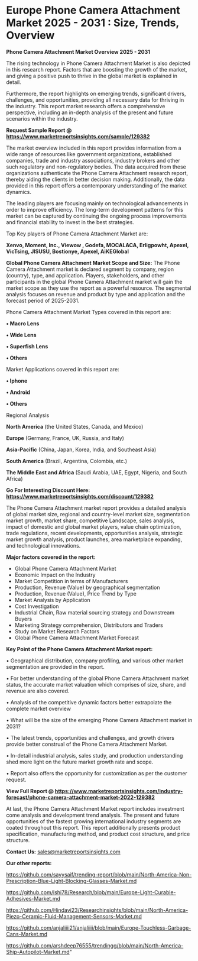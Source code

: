  # Europe Phone Camera Attachment Market 2025 - 2031 : Size, Trends, Overview

<Strong> Phone Camera Attachment Market Overview 2025 - 2031</strong>

The rising technology in Phone Camera Attachment Market is also depicted in this research report. Factors that are boosting the growth of the market, and giving a positive push to thrive in the global market is explained in detail.

Furthermore, the report highlights on emerging trends, significant drivers, challenges, and opportunities, providing all necessary data for thriving in the industry. This report market research offers a comprehensive perspective, including an in-depth analysis of the present and future scenarios within the industry.

<strong>Request Sample Report @ <a href=https://www.marketreportsinsights.com/sample/129382>https://www.marketreportsinsights.com/sample/129382</a></strong>

The market overview included in this report provides information from a wide range of resources like government organizations, established companies, trade and industry associations, industry brokers and other such regulatory and non-regulatory bodies. The data acquired from these organizations authenticate the Phone Camera Attachment research report, thereby aiding the clients in better decision making. Additionally, the data provided in this report offers a contemporary understanding of the market dynamics.

The leading players are focusing mainly on technological advancements in order to improve efficiency. The long-term development patterns for this market can be captured by continuing the ongoing process improvements and financial stability to invest in the best strategies.

Top Key players of Phone Camera Attachment Market are:

<strong>Xenvo, Moment, Inc., Viewow , Godefa, MOCALACA, Erligpowht, Apexel, VicTsing, JISUSU, Bostionye, Apexel, AiKEGlobal</strong>

<strong><b>Global Phone Camera Attachment Market Scope and Size:</b></strong>
The Phone Camera Attachment market is declared segment by company, region (country), type, and application. Players, stakeholders, and other participants in the global Phone Camera Attachment market will gain the market scope as they use the report as a powerful resource. The segmental analysis focuses on revenue and product by type and application and the forecast period of 2025-2031.

Phone Camera Attachment Market Types covered in this report are:

<strong>• Macro Lens

• Wide Lens

• Superfish Lens

• Others</strong>

Market Applications covered in this report are:

<strong>• Iphone

• Android

• Others</strong> 

Regional Analysis

<strong>North America</strong> (the United States, Canada, and Mexico)

<strong>Europe</strong> (Germany, France, UK, Russia, and Italy)

<strong>Asia-Pacific</strong> (China, Japan, Korea, India, and Southeast Asia)

<strong>South America</strong> (Brazil, Argentina, Colombia, etc.)

<strong>The Middle East and Africa</strong> (Saudi Arabia, UAE, Egypt, Nigeria, and South Africa)

<strong>Go For Interesting Discount Here: <a href=https://www.marketreportsinsights.com/discount/129382>https://www.marketreportsinsights.com/discount/129382</a></strong>

The Phone Camera Attachment market report provides a detailed analysis of global market size, regional and country-level market size, segmentation market growth, market share, competitive Landscape, sales analysis, impact of domestic and global market players, value chain optimization, trade regulations, recent developments, opportunities analysis, strategic market growth analysis, product launches, area marketplace expanding, and technological innovations.

<strong><b>Major factors covered in the report:</b></strong>
<ul>
  <li>Global Phone Camera Attachment Market </li>
  <li>Economic Impact on the Industry</li>
  <li>Market Competition in terms of Manufacturers</li>
  <li>Production, Revenue (Value) by geographical segmentation</li>
  <li>Production, Revenue (Value), Price Trend by Type</li>
  <li>Market Analysis by Application</li>
  <li>Cost Investigation</li>
  <li>Industrial Chain, Raw material sourcing strategy and Downstream Buyers</li>
  <li>Marketing Strategy comprehension, Distributors and Traders</li>
  <li>Study on Market Research Factors</li>
  <li>Global Phone Camera Attachment Market Forecast</li>
</ul>

<strong><b>Key Point of the Phone Camera Attachment Market report:</b></strong>

• Geographical distribution, company profiling, and various other market segmentation are provided in the report.

• For better understanding of the global Phone Camera Attachment market status, the accurate market valuation which comprises of size, share, and revenue are also covered.

• Analysis of the competitive dynamic factors better extrapolate the complete market overview

• What will be the size of the emerging Phone Camera Attachment market in 2031?

• The latest trends, opportunities and challenges, and growth drivers provide better construal of the Phone Camera Attachment Market.

• In-detail industrial analysis, sales study, and production understanding shed more light on the future market growth rate and scope.

• Report also offers the opportunity for customization as per the customer request.

<strong><b>View Full Report @ <a href=https://www.marketreportsinsights.com/industry-forecast/phone-camera-attachment-market-2022-129382>https://www.marketreportsinsights.com/industry-forecast/phone-camera-attachment-market-2022-129382</a></b></strong>


At last, the Phone Camera Attachment Market report includes investment come analysis and development trend analysis. The present and future opportunities of the fastest growing international industry segments are coated throughout this report. This report additionally presents product specification, manufacturing method, and product cost structure, and price structure.

<strong>Contact Us:</strong>
sales@marketreportsinsights.com

<strong>Our other reports:</strong>

<a href=https://github.com/sayysaif/trending-report/blob/main/North-America-Non-Prescription-Blue-Light-Blocking-Glasses-Market.md>https://github.com/sayysaif/trending-report/blob/main/North-America-Non-Prescription-Blue-Light-Blocking-Glasses-Market.md</a>

<a href=https://github.com/Ishi78/Research/blob/main/Europe-Light-Curable-Adhesives-Market.md>https://github.com/Ishi78/Research/blob/main/Europe-Light-Curable-Adhesives-Market.md</a>

<a href=https://github.com/Hindavi23/Researchinsights/blob/main/North-America-Piezo-Ceramic-Fluid-Management-Sensors-Market.md>https://github.com/Hindavi23/Researchinsights/blob/main/North-America-Piezo-Ceramic-Fluid-Management-Sensors-Market.md</a>

<a href=https://github.com/anjaliiii21/anjaliiii/blob/main/Europe-Touchless-Garbage-Cans-Market.md>https://github.com/anjaliiii21/anjaliiii/blob/main/Europe-Touchless-Garbage-Cans-Market.md</a>

<a href=https://github.com/arshdeep76555/trendingg/blob/main/North-America-Ship-Autopilot-Market.md>https://github.com/arshdeep76555/trendingg/blob/main/North-America-Ship-Autopilot-Market.md</a>"
